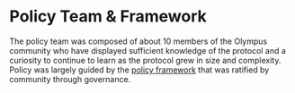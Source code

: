 # Policy Team & Framework

The policy team was composed of about 10 members of the Olympus community who have displayed sufficient knowledge of the protocol and a curiosity to continue to learn as the protocol grew in size and complexity. Policy was largely guided by the [policy framework](https://forum.olympusdao.finance/d/622-oip-56-olympusdao-policy-framework-v2) that was ratified by community through governance.
